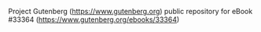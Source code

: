 Project Gutenberg (https://www.gutenberg.org) public repository for eBook #33364 (https://www.gutenberg.org/ebooks/33364)
